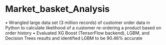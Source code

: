 # Market_basket_Analysis

• Wrangled large data set (3 million records) of customer order data in Python to calculate likelihood of a customer re-ordering a product based on order history
• Evaluated XG Boost (TensorFlow backend), LGBM, and Decision Trees results and identified LGBM to be 90.46% accurate
